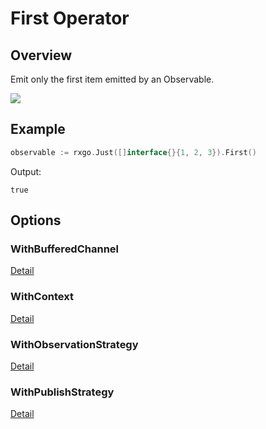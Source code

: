 # First Operator

## Overview

Emit only the first item emitted by an Observable.

![](http://reactivex.io/documentation/operators/images/first.png)

## Example

```go
observable := rxgo.Just([]interface{}{1, 2, 3}).First()
```

Output:

```
true
```

## Options

### WithBufferedChannel

[Detail](options.md#withbufferedchannel)

### WithContext

[Detail](options.md#withcontext)

### WithObservationStrategy

[Detail](options.md#withobservationstrategy)

### WithPublishStrategy

[Detail](options.md#withpublishstrategy)